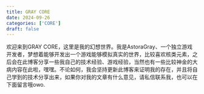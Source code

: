 ```yaml
---
title: GRAY CORE
date: 2024-09-26
categories: ['CORE']
draft: false
---
```


欢迎来到GRAY CORE，这里是我的幻想世界。我是AstoraGray、一个独立游戏开发者，梦想着能够开发出一个游戏能够模拟真实的世界，比较喜欢核类元素，之后会在此博客分享一些我自己的技术经验、游戏经验，当然也有一些比较神金的大病内容在此啦，嘿嘿。不论如何，我会坚持更新此博客来证明我的存在，并且将自己学到的技术分享出来，如果你对我的文章有什么意见，请私信联系我，也可以在下面留言哦owo.

